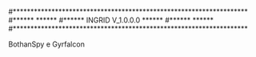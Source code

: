 #*******************************************************************
#******                                                       ******
#******               INGRID   V_1.0.0.0                      ******
#******                                                       ******
#*******************************************************************


BothanSpy e Gyrfalcon
